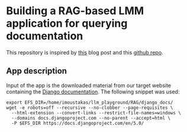 # Building a RAG-based LMM application for querying documentation

This repository is inspired by [this](https://www.anyscale.com/blog/a-comprehensive-guide-for-building-rag-based-llm-applications-part-1) blog post and this [github repo](https://github.com/ray-project/llm-applications).

## App description
Input of the app is the downloaded material from our target website containing the [Django documentation](https://docs.djangoproject.com/en/5.0/). The following snippet was used:
```commandline
export EFS_DIR=/home/imoustakas/llm_playground/RAG/django_docs/
wget -e robots=off --recursive --no-clobber --page-requisites \
  --html-extension --convert-links --restrict-file-names=windows \
  --domains docs.djangoproject.com --no-parent --accept=html \
  -P $EFS_DIR https://docs.djangoproject.com/en/5.0/
```

